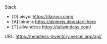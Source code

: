 Stack

- [D] aisyui https://daisyui.com/
- [A] lpine js https://alpinejs.dev/start-here
- [T] ailwindcss https://tailwindcss.com/

URL: https://headless-inventory.vercel.app/api/

